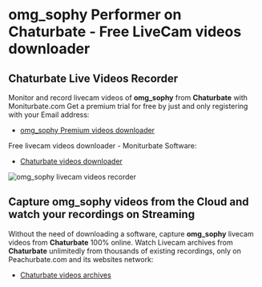 # omg_sophy Performer on Chaturbate - Free LiveCam videos downloader

## Chaturbate Live Videos Recorder

Monitor and record livecam videos of **omg_sophy** from **Chaturbate** with Moniturbate.com
Get a premium trial for free by just and only registering with your Email address:
* [omg_sophy Premium videos downloader](https://moniturbate.com/request-demo-licence-key.html)

Free livecam videos downloader - Moniturbate Software:
* [Chaturbate videos downloader](https://moniturbate.com/moniturbate-download-software.html)

![omg_sophy livecam videos recorder](https://peachurnet.com/templates/moniturbate-software.png)


## Capture omg_sophy videos from the Cloud and watch your recordings on Streaming

Without the need of downloading a software, capture **omg_sophy** livecam videos from **Chaturbate** 100% online.
Watch Livecam archives from **Chaturbate** unlimitedly from thousands of existing recordings, only on Peachurbate.com and its websites network:
* [Chaturbate videos archives](https://peachurnet.com/)